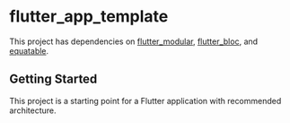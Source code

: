 # flutter_app_template

This project has dependencies on [flutter_modular](https://pub.dev/packages/flutter_modular), [flutter_bloc](https://pub.dev/packages/flutter_bloc), and [equatable](https://pub.dev/packages/equatable).

## Getting Started

This project is a starting point for a Flutter application with recommended architecture.
